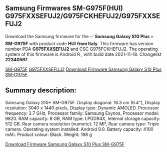 <h2>Samsung Firmwares SM-G975F(HUI) G975FXXSEFUJ2/G975FCKHEFUJ2/G975FXXSEFUJ2</h2>
Download the Samsung firmware for the ✅ <strong>Samsung Galaxy S10 Plus </strong> ⭐ <strong>SM-G975F</strong> with product code <strong>HUI</strong> <strong> from Italy</strong>. This firmware has version number PDA <strong>G975FXXSEFUJ2</strong> and CSC G975FCKHEFUJ2. The operating system of this firmware is Android R , with build date 2021-11-18. Changelist <strong>22340597</strong>.


[SM-G975F](https://samfirm.shop/samsung/model/SM-G975F)
[G975FXXSEFUJ2](https://samfirm.shop/samsung/pda/G975FXXSEFUJ2)
[Download Firmware Samsung Galaxy S10 Plus SM-G975F](https://samfirm.shop/samsung/firmware/475352)
<h2>Summary description:</h2>
<p>Samsung Galaxy S10+ SM-G975F. Display diagonal: 16.3 cm (6.4"), Display resolution: 3040 x 1440 pixels, Display type: Dynamic AMOLED. Processor frequency: 2.7 GHz, Processor family: Samsung Exynos, Processor model: 9820. RAM capacity: 8 GB, RAM type: LPDDR4X, Internal storage capacity: 512 GB. Rear camera resolution (numeric): 12 MP, Rear camera type: Triple camera. Operating system installed: Android 9.0. Battery capacity: 4100 mAh. Product colour: Black. Weight: 198 g</p>


[Download Firmware Samsung Galaxy S10 Plus SM-G975F](https://samfirm.shop/samsung/firmware/475352)
